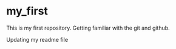 # my_first

This is my first repository. Getting familiar with the git and github.

Updating my readme file
